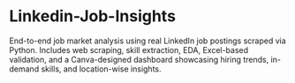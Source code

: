 # Linkedin-Job-Insights
End-to-end job market analysis using real LinkedIn job postings scraped via Python. Includes web scraping, skill extraction, EDA, Excel-based validation, and a Canva-designed dashboard showcasing hiring trends, in-demand skills, and location-wise insights.
